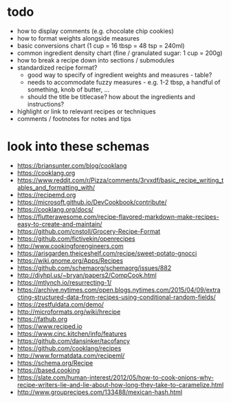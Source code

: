 
# todo

* how to display comments (e.g. chocolate chip cookies)
* how to format weights alongside measures
* basic conversions chart (1 cup = 16 tbsp = 48 tsp = 240ml)
* common ingredient density chart (fine / granulated sugar: 1 cup = 200g)
* how to break a recipe down into sections / submodules
* standardized recipe format?
    * good way to specify of ingredient weights and measures - table?
    * needs to accommodate fuzzy measures - e.g. 1-2 tbsp, a handful of something, knob of butter, ...
    * should the title be titlecase? how about the ingredients and instructions?
* highlight or link to relevant recipes or techniques
* comments / footnotes for notes and tips

# look into these schemas

* https://briansunter.com/blog/cooklang
* https://cooklang.org
* https://www.reddit.com/r/Pizza/comments/3rvxdf/basic_recipe_writing_tables_and_formatting_with/
* https://recipemd.org
* https://microsoft.github.io/DevCookbook/contribute/
* https://cooklang.org/docs/
* https://flutterawesome.com/recipe-flavored-markdown-make-recipes-easy-to-create-and-maintain/
* https://github.com/cnstoll/Grocery-Recipe-Format
* https://github.com/fictivekin/openrecipes
* http://www.cookingforengineers.com
* https://arisgarden.theiceshelf.com/recipe/sweet-potato-gnocci
* https://wiki.gnome.org/Apps/Recipes
* https://github.com/schemaorg/schemaorg/issues/882
* http://diyhpl.us/~bryan/papers2/CompCook.html
* https://mtlynch.io/resurrecting-1/
* https://archive.nytimes.com/open.blogs.nytimes.com/2015/04/09/extracting-structured-data-from-recipes-using-conditional-random-fields/
* https://zestfuldata.com/demo/
* http://microformats.org/wiki/hrecipe
* https://fathub.org
* https://www.reciped.io
* https://www.cinc.kitchen/info/features
* https://github.com/dansinker/tacofancy
* https://github.com/cooklang/recipes
* http://www.formatdata.com/recipeml/
* https://schema.org/Recipe
* https://based.cooking
* https://slate.com/human-interest/2012/05/how-to-cook-onions-why-recipe-writers-lie-and-lie-about-how-long-they-take-to-caramelize.html
* http://www.grouprecipes.com/133488/mexican-hash.html